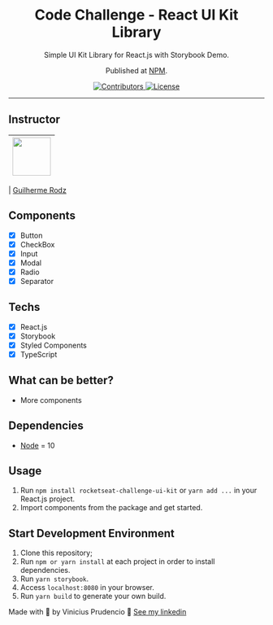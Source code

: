 <h1 align="center">
Code Challenge - React UI Kit Library
</h1>

<p align="center">Simple UI Kit Library for React.js with Storybook Demo.</p>
<p align="center">Published at <a href="https://npmjs.com/package/rocketseat-challenge-ui-kit">NPM</a>.</p>

<p align="center">
  <a href="https://github.com/Rocketseat/youtube-challenge-ui-kit/graphs/contributors">
    <img src="https://img.shields.io/github/contributors/rocketseat/youtube-challenge-ui-kit?color=%237159c1&logoColor=%237159c1&style=flat" alt="Contributors">
  </a>
  <a href="https://opensource.org/licenses/MIT">
    <img src="https://img.shields.io/github/license/rocketseat/youtube-challenge-ui-kit?color=%237159c1&logo=mit" alt="License">
  </a>
</p>

<hr>

## Instructor

| [<img src="https://avatars3.githubusercontent.com/u/10366880?s=460&v=4" width="75px;"/>](https://github.com/guilhermerodz) |
| :------------------------------------------------------------------------------------------------------------------------: |


| [Guilherme Rodz](https://github.com/guilhermerodz)

## Components

- [x] Button
- [x] CheckBox
- [x] Input
- [x] Modal
- [x] Radio
- [x] Separator

## Techs

- [x] React.js
- [x] Storybook
- [x] Styled Components
- [x] TypeScript

## What can be better?

- More components

## Dependencies

- [Node](https://nodejs.org/en/) = 10

## Usage

1. Run `npm install rocketseat-challenge-ui-kit` or `yarn add ...` in your React.js project.<br />
2. Import components from the package and get started.<br />

## Start Development Environment

1. Clone this repository;<br />
2. Run `npm or yarn install` at each project in order to install dependencies.<br />
3. Run `yarn storybook`.<br />
4. Access `localhost:8080` in your browser.<br />
5. Run `yarn build` to generate your own build.<br />

Made with 💜 by Vinicius Prudencio 👋 [See my linkedin](https://www.linkedin.com/in/vinicius-prudencio-64bb99128/)
